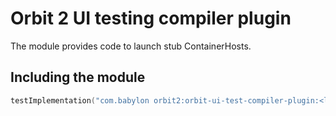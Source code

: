 # Orbit 2 UI testing compiler plugin

The module provides code to launch stub ContainerHosts.

## Including the module

```kotlin
testImplementation("com.babylon orbit2:orbit-ui-test-compiler-plugin:<latest-version>")
```
